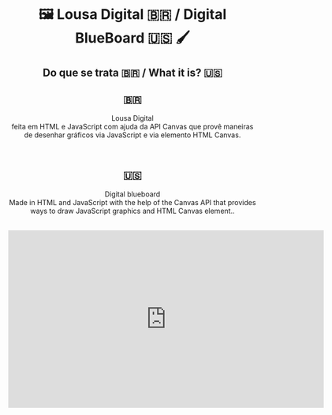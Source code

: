 <h1 align="center">🖼<strong> Lousa Digital 🇧🇷 / Digital BlueBoard 🇺🇸 🖌</strong></h1>

<h2 align="center"><strong> Do que se trata 🇧🇷 / What it is? 🇺🇸</strong></h2>

<h2 align="center"><strong>🇧🇷</strong></h2>
<p align="center">Lousa Digital</br> feita em HTML e JavaScript com ajuda da API Canvas que provê maneiras de desenhar gráficos via JavaScript e via elemento HTML Canvas.</p><br/>

<h2 align="center"><strong>🇺🇸</strong></h2>
<p align="center">Digital blueboard</br> Made in HTML and JavaScript with the help of the Canvas API that provides ways to draw JavaScript graphics and HTML Canvas element..</p><br/>


<iframe src="https://player.vimeo.com/video/570917609?badge=0&amp;autopause=0&amp;player_id=0&amp;app_id=58479" width="640" height="360" frameborder="0" allow="autoplay; fullscreen; picture-in-picture" allowfullscreen title="2021-07-04 11-39-01.mp4"></iframe>
